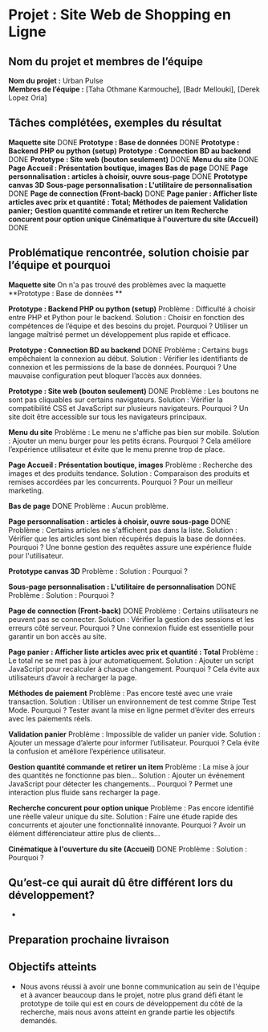 # Projet : Site Web de Shopping en Ligne

## Nom du projet et membres de l’équipe 

**Nom du projet :** Urban Pulse  
**Membres de l’équipe :** [Taha Othmane Karmouche], [Badr Mellouki], [Derek Lopez Oria]

## Tâches complétées, exemples du résultat  
**Maquette site** DONE 
**Prototype : Base de données** DONE 
**Prototype : Backend PHP ou python (setup)**
**Prototype : Connection BD au backend** DONE 
**Prototype : Site web (bouton seulement)** DONE 
**Menu du site** DONE 
**Page Accueil : Présentation boutique, images** 
**Bas de page** DONE 
**Page personnalisation : articles à choisir, ouvre sous-page** DONE 
**Prototype canvas 3D**
**Sous-page personnalisation : L'utilitaire de personnalisation** DONE
**Page de connection (Front-back)** DONE
**Page panier : Afficher liste articles avec prix et quantité : Total;** 
**Méthodes de paiement** 
**Validation panier;** 
**Gestion quantité commande et retirer un item**
**Recherche concurent pour option unique**
**Cinématique à l'ouverture du site (Accueil)** DONE


## Problématique rencontrée, solution choisie par l’équipe et pourquoi   
**Maquette site** 
On n'a pas trouvé des problèmes avec la maquette
**Prototype : Base de données  **  

**Prototype : Backend PHP ou python (setup)**
Problème : Difficulté à choisir entre PHP et Python pour le backend.
Solution : Choisir en fonction des compétences de l’équipe et des besoins du projet.
Pourquoi ? Utiliser un langage maîtrisé permet un développement plus rapide et efficace.

**Prototype : Connection BD au backend** DONE 
Problème : Certains bugs empêchaient la connexion au début.
Solution : Vérifier les identifiants de connexion et les permissions de la base de données.
Pourquoi ? Une mauvaise configuration peut bloquer l’accès aux données.

**Prototype : Site web (bouton seulement)** DONE 
Problème : Les boutons ne sont pas cliquables sur certains navigateurs.
Solution : Vérifier la compatibilité CSS et JavaScript sur plusieurs navigateurs.
Pourquoi ? Un site doit être accessible sur tous les navigateurs principaux.

**Menu du site** 
Problème : Le menu ne s'affiche pas bien sur mobile.
Solution : Ajouter un menu burger pour les petits écrans.
Pourquoi ? Cela améliore l’expérience utilisateur et évite que le menu prenne trop de place.

**Page Accueil : Présentation boutique, images** 
Problème : Recherche des images et des produits tendance.
Solution : Comparaison des produits et remises accordées par les concurrents.
Pourquoi ? Pour un meilleur marketing.

**Bas de page** DONE 
Problème : Aucun problème.

**Page personnalisation : articles à choisir, ouvre sous-page** DONE 
Problème : Certains articles ne s'affichent pas dans la liste.
Solution : Vérifier que les articles sont bien récupérés depuis la base de données.
Pourquoi ? Une bonne gestion des requêtes assure une expérience fluide pour l'utilisateur.

**Prototype canvas 3D**
Problème :
Solution :
Pourquoi ?

**Sous-page personnalisation : L'utilitaire de personnalisation** DONE
Problème :
Solution :
Pourquoi ? 

**Page de connection (Front-back)** DONE
Problème : Certains utilisateurs ne peuvent pas se connecter.
Solution : Vérifier la gestion des sessions et les erreurs côté serveur.
Pourquoi ? Une connexion fluide est essentielle pour garantir un bon accès au site.

**Page panier : Afficher liste articles avec prix et quantité : Total** 
Problème : Le total ne se met pas à jour automatiquement.
Solution : Ajouter un script JavaScript pour recalculer à chaque changement.
Pourquoi ? Cela évite aux utilisateurs d’avoir à recharger la page.

**Méthodes de paiement** 
Problème : Pas encore testé avec une vraie transaction.
Solution : Utiliser un environnement de test comme Stripe Test Mode.
Pourquoi ? Tester avant la mise en ligne permet d’éviter des erreurs avec les paiements réels.

**Validation panier** 
Problème : Impossible de valider un panier vide.
Solution : Ajouter un message d’alerte pour informer l’utilisateur.
Pourquoi ? Cela évite la confusion et améliore l’expérience utilisateur.

**Gestion quantité commande et retirer un item**
Problème : La mise à jour des quantités ne fonctionne pas bien...
Solution : Ajouter un événement JavaScript pour détecter les changements...
Pourquoi ? Permet une interaction plus fluide sans recharger la page.

**Recherche concurent pour option unique**
Problème : Pas encore identifié une réelle valeur unique du site.
Solution : Faire une étude rapide des concurrents et ajouter une fonctionnalité innovante.
Pourquoi ? Avoir un élément différenciateur attire plus de clients...

**Cinématique à l'ouverture du site (Accueil)** DONE
Problème : 
Solution : 
Pourquoi ? 


## Qu’est-ce qui aurait dû être différent lors du développement?
- 

## Preparation prochaine livraison 


## Objectifs atteints 
- Nous avons réussi à avoir une bonne communication au sein de l'équipe et à avancer beaucoup dans le projet, notre plus grand défi étant le prototype de toile qui est en cours de développement du côté de la recherche, mais nous avons atteint en grande partie les objectifs demandés. 


